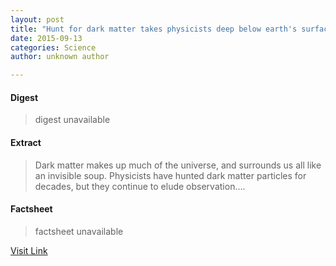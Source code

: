 ```yaml
---
layout: post
title: "Hunt for dark matter takes physicists deep below earth's surface, where WIMPS can't hide"
date: 2015-09-13
categories: Science
author: unknown author

---
```



#### Digest
>digest unavailable

#### Extract
>Dark matter makes up much of the universe, and surrounds us all like an invisible soup. Physicists have hunted dark matter particles for decades, but they continue to elude observation....

#### Factsheet
>factsheet unavailable

[Visit Link](http://phys.org/news326612704.html)


